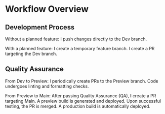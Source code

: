 # Workflow Overview

## Development Process

Without a planned feature:
I push changes directly to the Dev branch.

With a planned feature:
I create a temporary feature branch.
I create a PR targeting the Dev branch.

## Quality Assurance

From Dev to Preview:
I periodically create PRs to the Preview branch.
Code undergoes linting and formatting checks.

From Preview to Main:
After passing Quality Assurance (QA), I create a PR targeting Main.
A preview build is generated and deployed.
Upon successful testing, the PR is merged.
A production build is automatically deployed.